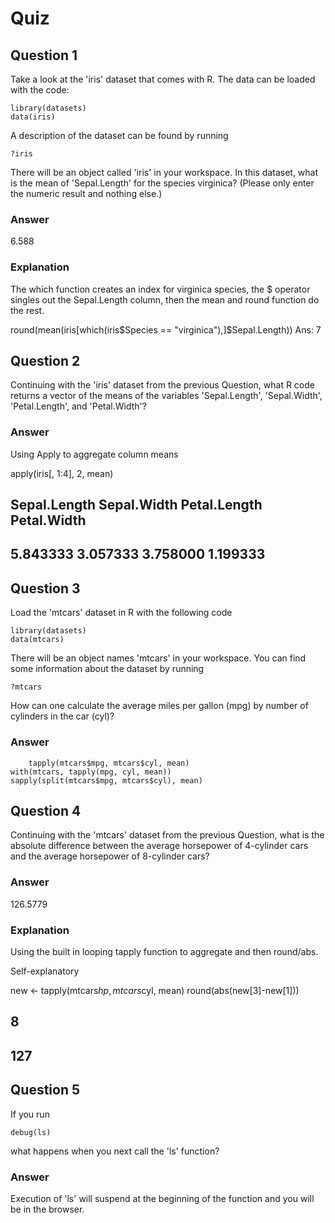 Quiz
====

Question 1
----------

Take a look at the 'iris' dataset that comes with R. The data can be loaded with the code:

	library(datasets)
	data(iris)

A description of the dataset can be found by running

	?iris

There will be an object called 'iris' in your workspace. In this dataset, what is the mean of 'Sepal.Length' for the species virginica? (Please only enter the numeric result and nothing else.)

### Answer

6.588

### Explanation
The which function creates an index for virginica species, the $ operator singles out the Sepal.Length column, then the mean and round function do the rest.

round(mean(iris[which(iris$Species == "virginica"),]$Sepal.Length))
Ans: 7


Question 2
----------

Continuing with the 'iris' dataset from the previous Question, what R code returns a vector of the means of the variables 'Sepal.Length', 'Sepal.Width', 'Petal.Length', and 'Petal.Width'?

### Answer
Using Apply to aggregate column means

apply(iris[, 1:4], 2, mean)

## Sepal.Length  Sepal.Width Petal.Length  Petal.Width 
##     5.843333     3.057333     3.758000     1.199333


Question 3
----------

Load the 'mtcars' dataset in R with the following code

	library(datasets)
	data(mtcars)

There will be an object names 'mtcars' in your workspace. You can find some information about the dataset by running

	?mtcars

How can one calculate the average miles per gallon (mpg) by number of cylinders in the car (cyl)?

### Answer
        tapply(mtcars$mpg, mtcars$cyl, mean)
	with(mtcars, tapply(mpg, cyl, mean))
	sapply(split(mtcars$mpg, mtcars$cyl), mean)


Question 4
----------

Continuing with the 'mtcars' dataset from the previous Question, what is the absolute difference between the average horsepower of 4-cylinder cars and the average horsepower of 8-cylinder cars?

### Answer

126.5779

### Explanation
Using the built in looping tapply function to aggregate and then round/abs.

Self-explanatory

new <- tapply(mtcars$hp, mtcars$cyl, mean)
round(abs(new[3]-new[1]))
##   8 
## 127	

Question 5
----------

If you run

	debug(ls)

what happens when you next call the 'ls' function?

### Answer

Execution of 'ls' will suspend at the beginning of the function and you will be in the browser.
